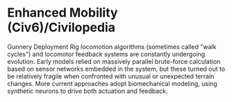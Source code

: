 # Enhanced Mobility (Civ6)/Civilopedia

Gunnery Deployment Rig locomotion algorithms (sometimes called "walk cycles") and locomotor feedback systems are constantly undergoing evolution. Early models relied on massively parallel brute-force calculation based on sensor networks embedded in the system, but these turned out to be relatively fragile when confronted with unusual or unexpected terrain changes. More current approaches adopt biomechanical modeling, using synthetic neurons to drive both actuation and feedback.